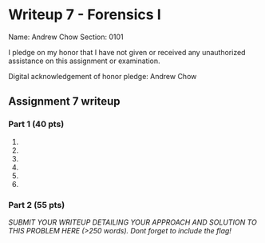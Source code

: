 Writeup 7 - Forensics I
======

Name: Andrew Chow
Section: 0101

I pledge on my honor that I have not given or received any unauthorized assistance on this assignment or examination.

Digital acknowledgement of honor pledge: Andrew Chow

## Assignment 7 writeup

### Part 1 (40 pts)

1. 

2. 

3. 

4. 

5. 

6.

### Part 2 (55 pts)

*SUBMIT YOUR WRITEUP DETAILING YOUR APPROACH AND SOLUTION TO THIS PROBLEM HERE (>250 words). Dont forget to include the flag!*
